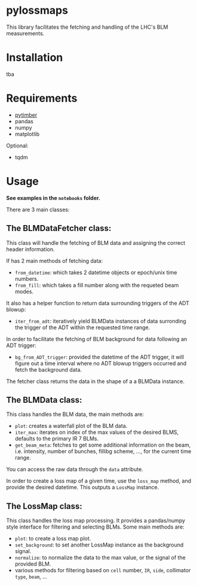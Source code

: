 # pylossmaps

This library facilitates the fetching and handling of the LHC's BLM measurements.

# Installation

tba

# Requirements

* [pytimber](https://www.github.com/rdemaria/pytimber)
* pandas
* numpy
* matplotlib

Optional:
* tqdm

# Usage

**See examples in the `notebooks` folder.**

There are 3 main classes:

## The BLMDataFetcher class:

This class will handle the fetching of BLM data and assigning the correct header information.

If has 2 main methods of fetching data:

* `from_datetime`: which takes 2 datetime objects or epoch/unix time numbers.
* `from_fill`: which takes a fill number along with the requeted beam modes.

It also has a helper function to return data surrounding triggers of the ADT blowup:

* `iter_from_adt`: iteratively yield BLMData instances of data surronding the trigger of the ADT within the requested time range.

In order to facilitate the fetching of BLM background for data following an ADT trigger:

* `bg_from_ADT_trigger`: provided the datetime of the ADT trigger, it will figure out a time interval where no ADT blowup triggers occurred and fetch the background data.

The fetcher class returns the data in the shape of a a BLMData instance.

## The BLMData class:

This class handles the BLM data, the main methods are:

* `plot`: creates a waterfall plot of the BLM data.
* `iter_max`: iterates on index of the max values of the desired BLMS, defaults to the primary IR 7 BLMs.
* `get_beam_meta`: fetches to get some additional information on the beam, i.e. intensity, number of bunches, fillibg scheme, ..., for the current time range.

You can access the raw data through the `data` attribute.

In order to create a loss map of a given time, use the `loss_map` method, and provide the desired datetime. This outputs a `LossMap` instance.

## The LossMap class:

 This class handles the loss map processing. It provides a pandas/numpy style interface for filtering and selecting BLMs.
 Some main methods are:

* `plot`: to create a loss map plot.
* `set_background`: to set another LossMap instance as the background signal.
* `normalize`: to normalize the data to the max value, or the signal of the provided BLM.
* various methods for filtering based on `cell` number, `IR`, `side`, collimator `type`, `beam`, ...
